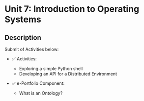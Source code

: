 # Unit 7: Introduction to Operating Systems

## Description

Submit of Activities below:
- ✅ Activities:
  * Exploring a simple Python shell
  * Developing an API for a Distributed Environment

- ✅ e-Portfolio Component:
  * What is an Ontology?



